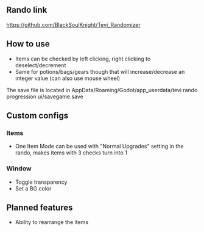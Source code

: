 ## Rando link
https://github.com/BlackSoulKnight/Tevi_Randomizer

## How to use
+ Items can be checked by left clicking, right clicking to deselect/decrement
+ Same for potions/bags/gears though that will increase/decrease an integer value (can also use mouse wheel)

The save file is located in AppData/Roaming/Godot/app_userdata/tevi rando progression ui/savegame.save

## Custom configs
### Items
+ One Item Mode can be used with "Normal Upgrades" setting in the rando, makes items with 3 checks turn into 1
### Window
+ Toggle transparency
+ Set a BG color

## Planned features
+ Ability to rearrange the items
